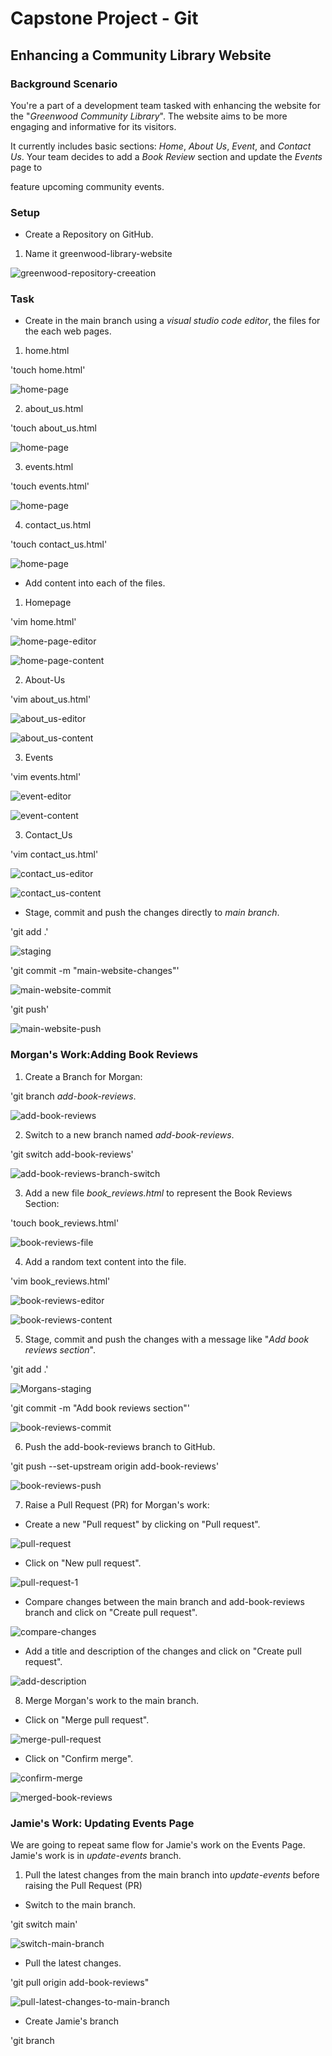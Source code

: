 # Capstone Project - Git

## Enhancing a Community Library Website

### Background Scenario

You're a part of a development team tasked with enhancing the website for the "*Greenwood Community Library*". The website aims to be more engaging and informative for its visitors.

It currently includes basic sections: *Home*, *About Us*, *Event*, and *Contact Us*. Your team decides to add a *Book Review* section and update the *Events* page to 

feature upcoming community events.


### Setup

- Create a Repository on GitHub.

1. Name it greenwood-library-website

![greenwood-repository-creeation](greenwood-repo.JPG)

### Task 

- Create in the main branch using a *visual studio code editor*, the files for the each web pages.

1. home.html

'touch home.html'

![home-page](home.JPG)

2. about_us.html

'touch about_us.html

![home-page](about_us.JPG)

3. events.html

'touch events.html'

![home-page](events.JPG)

4. contact_us.html

'touch contact_us.html'

![home-page](contact_us.JPG)

- Add content into each of the files.

1. Homepage

'vim home.html'

![home-page-editor](home-editor.JPG)

![home-page-content](homepage-content.JPG)


2. About-Us

'vim about_us.html'

![about_us-editor](about_us-editor.JPG)

![about_us-content](about_us-content.JPG)


3. Events

'vim events.html'

![event-editor](event-editor.JPG)

![event-content](event-content.JPG)


3. Contact_Us

'vim contact_us.html'

![contact_us-editor](contact_us-editor.JPG)

![contact_us-content](contact_us-content.JPG)


- Stage, commit and push the changes directly to *main branch*.

'git add .'

![staging](main-website-changes.JPG)

'git commit -m "main-website-changes"'

![main-website-commit](main-website-commit.JPG)

'git push'

![main-website-push](main-website-push.JPG)


### Morgan's Work:Adding Book Reviews

1. Create a Branch for Morgan:

'git branch *add-book-reviews*.

![add-book-reviews](morgan-branch.JPG)

2. Switch to a new branch named *add-book-reviews*.

'git switch add-book-reviews'

![add-book-reviews-branch-switch](add-book-reviews-switch.JPG)

3. Add a new file *book_reviews.html* to represent the Book Reviews Section:

'touch book_reviews.html'

![book-reviews-file](book-reviews.JPG)


4. Add a random text content into the file. 

'vim book_reviews.html'

![book-reviews-editor](book-reviews-editor.JPG)

![book-reviews-content](book-reviews-content.JPG)


5. Stage, commit and push the changes with a message like "*Add book reviews section*".

'git add .'

![Morgans-staging](book-reviews-changes.JPG)

'git commit -m "Add book reviews section"'

![book-reviews-commit](book-reviews-commit.JPG)

6. Push the add-book-reviews branch to GitHub.

'git push --set-upstream origin add-book-reviews'

![book-reviews-push](book-reviews-push.JPG)


7. Raise a Pull Request (PR) for Morgan's work:

- Create a new "Pull request" by clicking on "Pull request".

![pull-request](Pull-request.JPG)

- Click on "New pull request".

![pull-request-1](Pull-request-1.JPG)

- Compare changes between the main branch and add-book-reviews branch and click on "Create pull request".

![compare-changes](compare-changes.JPG)

- Add a title and description of the changes and click on "Create pull request".

![add-description](changes-review.JPG)

8. Merge Morgan's work to the main branch.

- Click on "Merge pull request".

![merge-pull-request](merge-pr.JPG)

- Click on "Confirm merge".

![confirm-merge](confirm-merge.JPG)

![merged-book-reviews](merged-request.JPG)


### Jamie's Work: Updating Events Page

We are going to repeat same flow for Jamie's work on the Events Page. Jamie's work is in *update-events* branch.

1. Pull the latest changes from the main branch into *update-events* before raising the Pull Request (PR)

- Switch to the main branch.

'git switch main'

![switch-main-branch](branch-switch-main.JPG)

- Pull the latest changes.

'git pull origin add-book-reviews"

![pull-latest-changes-to-main-branch](pull-changes.JPG)

- Create Jamie's branch

'git branch 